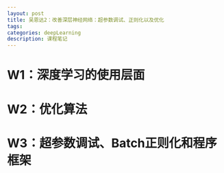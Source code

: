 ```yaml
---
layout: post
title: 吴恩达2：改善深层神经网络：超参数调试、正则化以及优化
tags:
categories: deepLearning
description: 课程笔记
---
```


# W1：深度学习的使用层面
# W2：优化算法
# W3：超参数调试、Batch正则化和程序框架
